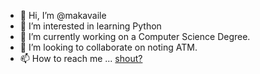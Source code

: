 - 👋 Hi, I’m @makavaile
- 👀 I’m interested in learning Python
- 🌱 I’m currently working on a Computer Science Degree.
- 💞️ I’m looking to collaborate on noting ATM.
- 📫 How to reach me ... [shout?](https://www.youtube.com/watch?v=Ye7FKc1JQe4)
<!---
makavaile/makavaile is a ✨ special ✨ repository because its `README.md` (this file) appears on your GitHub profile.
You can click the Preview link to take a look at your changes.
--->
